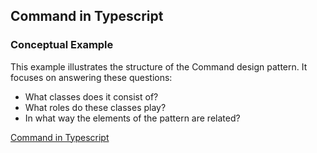 ## Command in Typescript

### Conceptual Example

This example illustrates the structure of the Command design pattern. It focuses on answering these questions:

* What classes does it consist of?
* What roles do these classes play?
* In what way the elements of the pattern are related?

[Command in Typescript](https://refactoring.guru/design-patterns/command/typescript/example)
